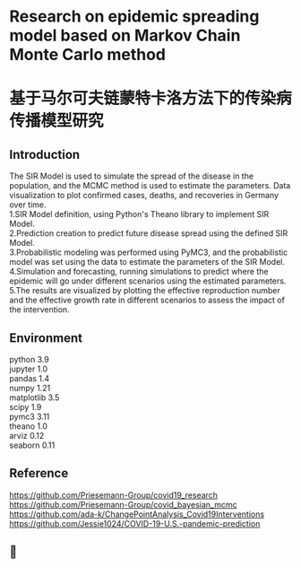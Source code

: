 # Research on epidemic spreading model based on Markov Chain Monte Carlo method
# 基于马尔可夫链蒙特卡洛方法下的传染病传播模型研究
## Introduction
The SIR Model is used to simulate the spread of the disease in the population, and the MCMC method is used to estimate the parameters.
Data visualization to plot confirmed cases, deaths, and recoveries in Germany over time.  
1.SIR Model definition, using Python's Theano library to implement SIR Model.  
2.Prediction creation to predict future disease spread using the defined SIR Model.  
3.Probabilistic modeling was performed using PyMC3, and the probabilistic model was set using the data to estimate the parameters of the SIR Model.  
4.Simulation and forecasting, running simulations to predict where the epidemic will go under different scenarios using the estimated parameters.  
5.The results are visualized by plotting the effective reproduction number and the effective growth rate in different scenarios to assess the impact of the intervention.
## Environment
python 3.9  
jupyter 1.0  
pandas 1.4  
numpy 1.21  
matplotlib 3.5  
scipy 1.9  
pymc3 3.11  
theano 1.0  
arviz 0.12  
seaborn 0.11  
## Reference
https://github.com/Priesemann-Group/covid19_research  
https://github.com/Priesemann-Group/covid_bayesian_mcmc  
https://github.com/ada-k/ChangePointAnalysis_Covid19Interventions  
https://github.com/Jessie1024/COVID-19-U.S.-pandemic-prediction
## 🤩
